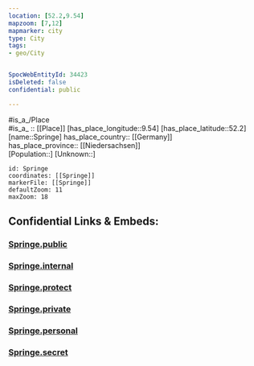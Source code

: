 ```yaml
---
location: [52.2,9.54] 
mapzoom: [7,12] 
mapmarker: city 
type: City
tags:
- geo/City


SpocWebEntityId: 34423
isDeleted: false
confidential: public

---
```

#is_a_/Place  
#is_a_ :: [[Place]] 
[has_place_longitude::9.54] 
[has_place_latitude::52.2] 
[name::Springe] 
has_place_country:: [[Germany]]  
has_place_province:: [[Niedersachsen]]  
[Population::] 
[Unknown::] 


```leaflet
id: Springe
coordinates: [[Springe]] 
markerFile: [[Springe]] 
defaultZoom: 11 
maxZoom: 18
```


## Confidential Links & Embeds: 

### [Springe.public](/_public/\Earth\Continent\Europe\Europe~Central\Germany\Germany~West\Niedersachsen\counties~Niedersachsen\Region_Hannover\cities~Region_HannoverSpringe.public.md) 

### [Springe.internal](/_internal/\Earth\Continent\Europe\Europe~Central\Germany\Germany~West\Niedersachsen\counties~Niedersachsen\Region_Hannover\cities~Region_HannoverSpringe.internal.md) 

### [Springe.protect](/_protect/\Earth\Continent\Europe\Europe~Central\Germany\Germany~West\Niedersachsen\counties~Niedersachsen\Region_Hannover\cities~Region_HannoverSpringe.protect.md) 

### [Springe.private](/_private/\Earth\Continent\Europe\Europe~Central\Germany\Germany~West\Niedersachsen\counties~Niedersachsen\Region_Hannover\cities~Region_HannoverSpringe.private.md) 

### [Springe.personal](/_personal/\Earth\Continent\Europe\Europe~Central\Germany\Germany~West\Niedersachsen\counties~Niedersachsen\Region_Hannover\cities~Region_HannoverSpringe.personal.md) 

### [Springe.secret](/_secret/\Earth\Continent\Europe\Europe~Central\Germany\Germany~West\Niedersachsen\counties~Niedersachsen\Region_Hannover\cities~Region_HannoverSpringe.secret.md)

